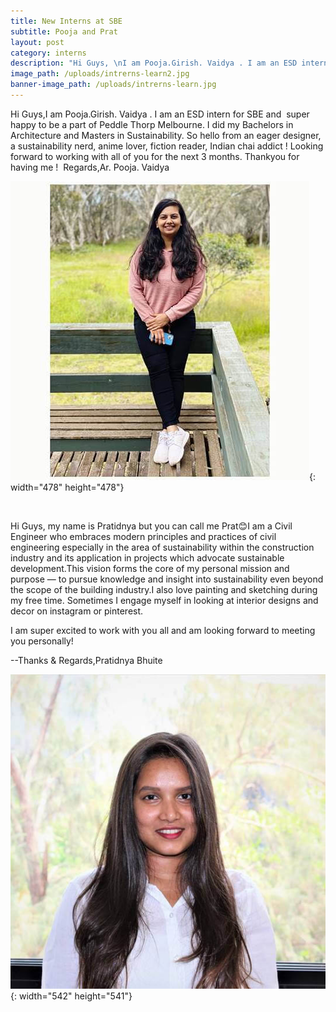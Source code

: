 ```yaml
---
title: New Interns at SBE
subtitle: Pooja and Prat
layout: post
category: interns
description: "Hi Guys, \nI am Pooja.Girish. Vaidya . I am an ESD intern for SBE and  super happy to be a part of Peddle Thorp Melbourne. I did my Bachelors in Architecture and Masters in Sustainability. So hello from an eager designer, a sustainability nerd, anime lover, fiction reader, Indian chai addict ! Looking forward to working with all of you for the next 3 months. Thankyou for having me !  Regards, \nAr. Pooja. Vaidya \n\n\nHi Guys, my name is Pratidnya but you can call me Prat\U0001F60A\nI am a Civil Engineer who embraces modern principles and practices of civil engineering especially in the area of sustainability within the construction industry and its application in projects which advocate sustainable development. \nThis vision forms the core of my personal mission and purpose — to pursue knowledge and insight into sustainability even beyond the scope of the building industry.\nI also love painting and sketching during my free time. Sometimes I engage myself in looking at interior designs and decor on instagram or pinterest.\n\nI am super excited to work with you all and am looking forward to meeting you personally!\n\n\n-- \nThanks & Regards,\nPratidnya Bhuite"
image_path: /uploads/intrerns-learn2.jpg
banner-image_path: /uploads/intrerns-learn.jpg
---
```

Hi Guys,I am Pooja.Girish. Vaidya . I am an ESD intern for SBE and&nbsp; super happy to be a part of Peddle Thorp Melbourne. I did my Bachelors in Architecture and Masters in Sustainability. So hello from an eager designer, a sustainability nerd, anime lover, fiction reader, Indian chai addict \! Looking forward to working with all of you for the next 3 months. Thankyou for having me \!&nbsp; Regards,Ar. Pooja. Vaidya

![](/uploads/pooja.jpg){: width="478" height="478"}

&nbsp;

Hi Guys, my name is Pratidnya but you can call me Prat😊I am a Civil Engineer who embraces modern principles and practices of civil engineering especially in the area of sustainability within the construction industry and its application in projects which advocate sustainable development.This vision forms the core of my personal mission and purpose — to pursue knowledge and insight into sustainability even beyond the scope of the building industry.I also love painting and sketching during my free time. Sometimes I engage myself in looking at interior designs and decor on instagram or pinterest.

I am super excited to work with you all and am looking forward to meeting you personally\!

\--Thanks & Regards,Pratidnya Bhuite

![](/uploads/prat.jpg){: width="542" height="541"}

&nbsp;
